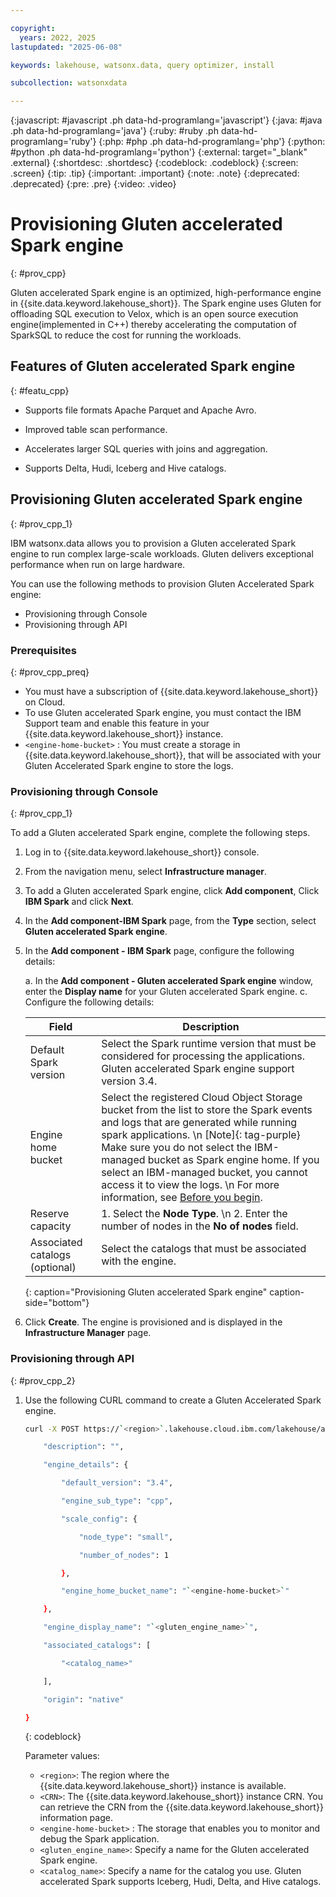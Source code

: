 ```yaml
---

copyright:
  years: 2022, 2025
lastupdated: "2025-06-08"

keywords: lakehouse, watsonx.data, query optimizer, install

subcollection: watsonxdata

---
```


{:javascript: #javascript .ph data-hd-programlang='javascript'}
{:java: #java .ph data-hd-programlang='java'}
{:ruby: #ruby .ph data-hd-programlang='ruby'}
{:php: #php .ph data-hd-programlang='php'}
{:python: #python .ph data-hd-programlang='python'}
{:external: target="_blank" .external}
{:shortdesc: .shortdesc}
{:codeblock: .codeblock}
{:screen: .screen}
{:tip: .tip}
{:important: .important}
{:note: .note}
{:deprecated: .deprecated}
{:pre: .pre}
{:video: .video}

# Provisioning Gluten accelerated Spark engine
{: #prov_cpp}

Gluten accelerated Spark engine is an optimized, high-performance engine in {{site.data.keyword.lakehouse_short}}. The Spark engine uses Gluten for offloading SQL execution to Velox, which is an open source execution engine(implemented in C++) thereby accelerating the computation of SparkSQL to reduce the cost for running the workloads.



## Features of Gluten accelerated Spark engine
{: #featu_cpp}

* Supports file formats Apache Parquet and Apache Avro.

* Improved table scan performance.

* Accelerates larger SQL queries with joins and aggregation.

* Supports Delta, Hudi, Iceberg and Hive catalogs.


## Provisioning Gluten accelerated Spark engine
{: #prov_cpp_1}

IBM watsonx.data allows you to provision a Gluten accelerated Spark engine to run complex large-scale workloads. Gluten delivers exceptional performance when run on large hardware.

You can use the following methods to provision Gluten Accelerated Spark engine:

* Provisioning through Console
* Provisioning through API

### Prerequisites
{: #prov_cpp_preq}


- You must have a subscription of {{site.data.keyword.lakehouse_short}} on Cloud.
- To use Gluten accelerated Spark engine, you must contact the IBM Support team and enable this feature in your {{site.data.keyword.lakehouse_short}} instance.
- `<engine-home-bucket>` : You must create a storage in {{site.data.keyword.lakehouse_short}}, that will be associated with your Gluten Accelerated Spark engine to store the logs.


### Provisioning through Console
{: #prov_cpp_1}

To add a Gluten accelerated Spark engine, complete the following steps.

1. Log in to {{site.data.keyword.lakehouse_short}} console.

2. From the navigation menu, select **Infrastructure manager**.

3. To add a Gluten accelerated Spark engine, click **Add component**, Click **IBM Spark** and click **Next**.

5. In the **Add component-IBM Spark** page, from the **Type** section, select **Gluten accelerated Spark engine**.

6. In the **Add component - IBM Spark** page, configure the following details:

      a. In the **Add component - Gluten accelerated Spark engine** window, enter the **Display name** for your Gluten accelerated Spark engine.
      c. Configure the following details:

      | Field | Description |
      | --- | --- |
      | Default Spark version | Select the Spark runtime version that must be considered for processing the applications. Gluten accelerated Spark engine support version 3.4. |
      | Engine home bucket | Select the registered Cloud Object Storage bucket from the list to store the Spark events and logs that are generated while running spark applications. \n [Note]{: tag-purple} Make sure you do not select the IBM-managed bucket as Spark engine home. If you select an IBM-managed bucket, you cannot access it to view the logs. \n For more information, see [Before you begin]({{site.data.keyword.ref-prov_nspark-link}}#prereq_nspark_prov).|
      |Reserve capacity| 1. Select the **Node Type**. \n 2. Enter the number of nodes in the **No of nodes** field.     |
      |Associated catalogs (optional)| Select the catalogs that must be associated with the engine.   |
      {: caption="Provisioning Gluten accelerated Spark engine" caption-side="bottom"}

6. Click **Create**. The engine is provisioned and is displayed in the **Infrastructure Manager** page.


### Provisioning through API
{: #prov_cpp_2}

1. Use the following CURL command to create a Gluten Accelerated Spark engine.


   ```bash
   curl -X POST https://`<region>`.lakehouse.cloud.ibm.com/lakehouse/api/v2/spark_engines   -H "content-type: application/json" -H "accept: application/json" -H "AuthInstanceId: `<CRN>`" -d {

       "description": "",

       "engine_details": {

           "default_version": "3.4",

           "engine_sub_type": "cpp",

           "scale_config": {

               "node_type": "small",

               "number_of_nodes": 1

           },

           "engine_home_bucket_name": "`<engine-home-bucket>`"

       },

       "engine_display_name": "`<gluten_engine_name>`",

       "associated_catalogs": [

           "<catalog_name>"

       ],

       "origin": "native"

   }
   ```
   {: codeblock}

   Parameter values:

   * `<region>`: The region where the {{site.data.keyword.lakehouse_short}} instance is available.
   * `<CRN>`: The {{site.data.keyword.lakehouse_short}} instance CRN. You can retrieve the CRN from the {{site.data.keyword.lakehouse_short}} information page.
   * `<engine-home-bucket>` : The storage that enables you to monitor and debug the Spark application.
   * `<gluten_engine_name>`: Specify a name for the Gluten accelerated Spark engine.
   * `<catalog_name>`: Specify a name for the catalog you use. Gluten accelerated Spark supports Iceberg, Hudi, Delta, and Hive catalogs.
